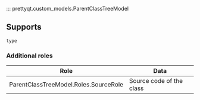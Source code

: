::: prettyqt.custom_models.ParentClassTreeModel

## Supports

`type`

### Additional roles

| Role                                  | Data                       |
| --------------------------------------|----------------------------|
| ParentClassTreeModel.Roles.SourceRole | Source code of the class   |

